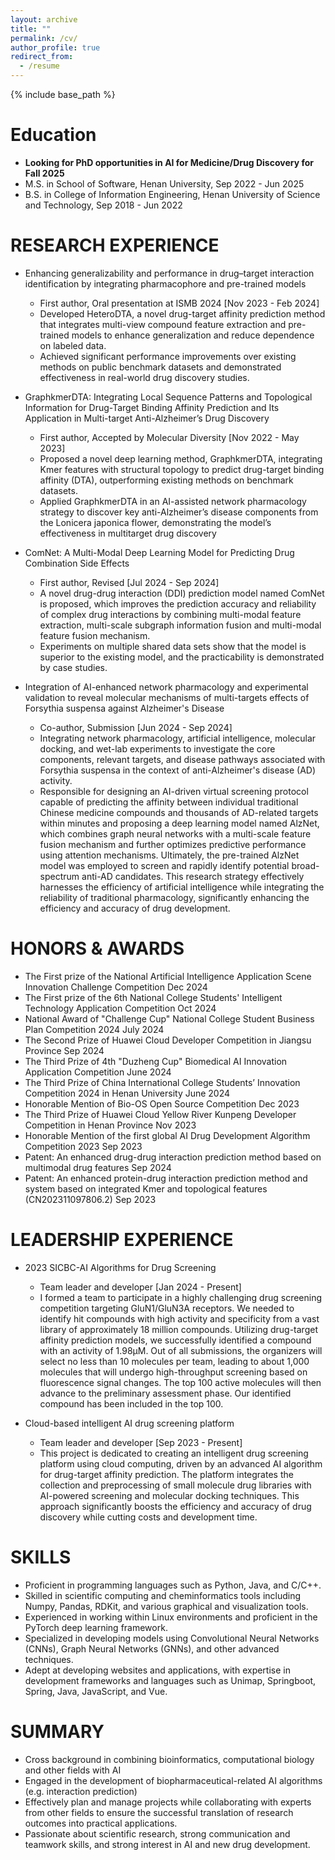```yaml
---
layout: archive
title: ""
permalink: /cv/
author_profile: true
redirect_from:
  - /resume
---
```


{% include base_path %}

Education
======
* **Looking for PhD opportunities in AI for Medicine/Drug Discovery for Fall 2025**
* M.S. in School of Software, Henan University, Sep 2022 - Jun 2025
* B.S. in College of Information Engineering, Henan University of Science and Technology, Sep 2018 - Jun 2022

RESEARCH EXPERIENCE
======
* Enhancing generalizability and performance in drug–target interaction identification by
integrating pharmacophore and pre-trained models
  * First author, Oral presentation at ISMB 2024 [Nov 2023 - Feb 2024]
  * Developed HeteroDTA, a novel drug-target affinity prediction method that integrates multi-view compound feature extraction and pre-trained models to enhance generalization and reduce dependence on labeled data.
  * Achieved significant performance improvements over existing methods on public benchmark datasets and demonstrated effectiveness in real-world drug discovery studies.

* GraphkmerDTA: Integrating Local Sequence Patterns and Topological Information for Drug-Target Binding Affinity Prediction and Its Application in Multi-target Anti-Alzheimer’s Drug
Discovery
  * First author, Accepted by Molecular Diversity [Nov 2022 - May 2023]
  * Proposed a novel deep learning method, GraphkmerDTA, integrating Kmer features with structural topology to predict
drug-target binding affinity (DTA), outperforming existing methods on benchmark datasets.
  * Applied GraphkmerDTA in an AI-assisted network pharmacology strategy to discover key anti-Alzheimer’s disease
components from the Lonicera japonica flower, demonstrating the model’s effectiveness in multitarget drug discovery

* ComNet: A Multi-Modal Deep Learning Model for Predicting Drug Combination Side Effects
  * First author, Revised [Jul 2024 - Sep 2024]
  * A novel drug-drug interaction (DDI) prediction model named ComNet is proposed, which improves the prediction
accuracy and reliability of complex drug interactions by combining multi-modal feature extraction, multi-scale subgraph
information fusion and multi-modal feature fusion mechanism.
  * Experiments on multiple shared data sets show that the model is superior to the existing model, and the practicability is demonstrated by case studies.

* Integration of AI-enhanced network pharmacology and experimental validation to reveal molecular mechanisms of multi-targets effects of Forsythia suspensa against Alzheimer's Disease
  * Co-author, Submission [Jun 2024 - Sep 2024]
  * Integrating network pharmacology, artificial intelligence, molecular docking, and wet-lab experiments to investigate the core components, relevant targets, and disease pathways associated with Forsythia suspensa in the context of anti-Alzheimer's disease (AD) activity.
  * Responsible for designing an AI-driven virtual screening protocol capable of predicting the affinity between individual traditional Chinese medicine compounds and thousands of AD-related targets within minutes and proposing a deep learning model named AlzNet, which combines graph neural networks with a multi-scale feature fusion mechanism and further optimizes predictive performance using attention mechanisms. Ultimately, the pre-trained AlzNet model was employed to screen and rapidly identify potential broad-spectrum anti-AD candidates. This research strategy effectively harnesses the efficiency of artificial intelligence while integrating the reliability of traditional pharmacology, significantly enhancing the efficiency and accuracy of drug development.
  
HONORS & AWARDS
======
- The First prize of the National Artificial Intelligence Application Scene Innovation Challenge Competition Dec 2024
- The First prize of the 6th National College Students' Intelligent Technology Application Competition Oct 2024
- National Award of "Challenge Cup" National College Student Business Plan Competition 2024 July 2024
- The Second Prize of Huawei Cloud Developer Competition in Jiangsu Province Sep 2024
- The Third Prize of 4th "Duzheng Cup" Biomedical AI Innovation Application Competition June 2024
- The Third Prize of China International College Students’ Innovation Competition 2024 in Henan University June 2024
- Honorable Mention of Bio-OS Open Source Competition Dec 2023
- The Third Prize of Huawei Cloud Yellow River Kunpeng Developer Competition in Henan Province Nov 2023
- Honorable Mention of the first global AI Drug Development Algorithm Competition 2023 Sep 2023
- Patent: An enhanced drug-drug interaction prediction method based on multimodal drug features Sep 2024
- Patent: An enhanced protein-drug interaction prediction method and system based on integrated Kmer and topological features (CN202311097806.2) Sep 2023

LEADERSHIP EXPERIENCE
======

- 2023 SICBC-AI Algorithms for Drug Screening
  - Team leader and developer [Jan 2024 - Present]
  - I formed a team to participate in a highly challenging drug screening competition targeting GluN1/GluN3A receptors. We
needed to identify hit compounds with high activity and specificity from a vast library of approximately 18 million
compounds. Utilizing drug-target affinity prediction models, we successfully identified a compound with an activity of
1.98μM. Out of all submissions, the organizers will select no less than 10 molecules per team, leading to about 1,000
molecules that will undergo high-throughput screening based on fluorescence signal changes. The top 100 active
molecules will then advance to the preliminary assessment phase. Our identified compound has been included in the top 100.

- Cloud-based intelligent AI drug screening platform
  - Team leader and developer [Sep 2023 - Present]
  - This project is dedicated to creating an intelligent drug screening platform using cloud computing, driven by
an advanced AI algorithm for drug-target affinity prediction. The platform integrates the collection and preprocessing of
small molecule drug libraries with AI-powered screening and molecular docking techniques. This approach significantly
boosts the efficiency and accuracy of drug discovery while cutting costs and development time.
  
SKILLS
======
- Proficient in programming languages such as Python, Java, and C/C++.
- Skilled in scientific computing and cheminformatics tools including Numpy, Pandas, RDKit, and various graphical and
visualization tools.
- Experienced in working within Linux environments and proficient in the PyTorch deep learning framework.
- Specialized in developing models using Convolutional Neural Networks (CNNs), Graph Neural Networks (GNNs), and
other advanced techniques.
- Adept at developing websites and applications, with expertise in development frameworks and languages such as Unimap, Springboot, Spring, Java, JavaScript, and Vue.

SUMMARY
======
- Cross background in combining bioinformatics, computational biology and other fields with AI
- Engaged in the development of biopharmaceutical-related AI algorithms (e.g. interaction prediction)
- Effectively plan and manage projects while collaborating with experts from other fields to ensure the successful translation of research outcomes into practical applications.
- Passionate about scientific research, strong communication and teamwork skills, and strong interest in AI and new drug development.